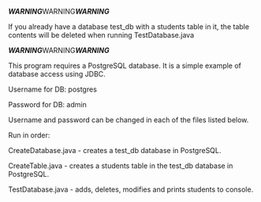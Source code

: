 ***WARNING***WARNING***WARNING***

If you already have a database test_db with a students table in it, the table contents will be deleted when running TestDatabase.java

***WARNING***WARNING***WARNING***

This program requires a PostgreSQL database. It is a simple example of database access using JDBC.

Username for DB: postgres

Password for DB: admin

Username and password can be changed in each of the files listed below.

Run in order:


CreateDatabase.java - creates a test_db database in PostgreSQL.

CreateTable.java - creates a students table in the test_db database in PostgreSQL.

TestDatabase.java - adds, deletes, modifies and prints students to console.
